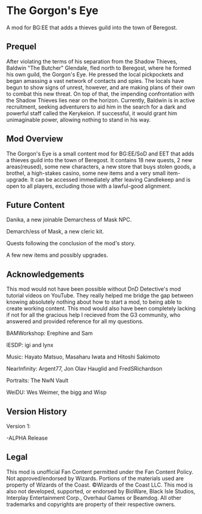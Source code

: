 # The Gorgon's Eye
A mod for BG:EE that adds a thieves guild into the town of Beregost.
<h2>Prequel</h2>
<p>After violating the terms of his separation from the Shadow Thieves, Baldwin
"The Butcher" Glendale, fled north to Beregost, where he formed his own guild,
the Gorgon's Eye. He pressed the local pickpockets and began amassing a vast
network of contacts and spies. The locals have begun to show signs of unrest,
however, and are making plans of their own to combat this new threat. On top of
that, the impending confrontation with the Shadow Thieves lies near on the
horizon. Currently, Baldwin is in active recruitment, seeking adventurers to
aid him in the search for a dark and powerful staff called the Kerykeion. If
successful, it would grant him unimaginable power, allowing nothing to stand in
his way.</p>

<h2>Mod Overview</h2>
<p>The Gorgon's Eye is a small content mod for BG:EE/SoD and EET that adds a
thieves guild into the town of Beregost. It contains 18 new quests, 2 new
areas(reused), some new characters, a new store that buys stolen goods, a
brothel, a high-stakes casino, some new items and a very small item-upgrade. It
can be accessed immediately after leaving Candlekeep and is open to all
players, excluding those with a lawful-good alignment.</p>

<h2>Future Content</h2>

Danika, a new joinable Demarchess of Mask NPC.

Demarch/ess of Mask, a new cleric kit.

Quests following the conclusion of the mod's story.

A few new items and possibly upgrades.
 
<h2>Acknowledgements</h2>
<p>This mod would not have been possible without DnD Detective's mod tutorial 
videos on YouTube. They really helped me bridge the gap between knowing
absolutely nothing about how to start a mod, to being able to create working
content. This mod would also have been completely lacking if not for all the 
gracious help I recieved from the G3 community, who answered and provided
reference for all my questions.</p>

BAMWorkshop: Erephine and Sam

IESDP: igi and lynx

Music: Hayato Matsuo, Masaharu Iwata and Hitoshi Sakimoto

NearInfinity: Argent77, Jon Olav Hauglid and FredSRichardson

Portraits: The NwN Vault  

WeiDU: Wes Weimer, the bigg and Wisp

<h2>Version History</h2>

<p>Version 1:</p>
<p>-ALPHA Release</p>

<h2>Legal</h2>
<p>This mod is unofficial Fan Content permitted under the Fan Content Policy. Not
approved/endorsed by Wizards. Portions of the materials used are property of
Wizards of the Coast. ©Wizards of the Coast LLC. This mod is also not
developed, supported, or endorsed by BioWare, Black Isle Studios, Interplay
Entertainment Corp., Overhaul Games or Beamdog. All other trademarks and
copyrights are property of their respective owners.</p>
